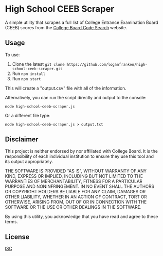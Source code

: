 # High School CEEB Scraper

A simple utility that scrapes a full list of College Entrance Examination
Board (CEEB) scores from the [College Board Code Search](https://sat.collegeboard.org/register/sat-code-search)
website.

## Usage

To use:

1. Clone the latest `git clone https://github.com/loganfranken/high-school-ceeb-scraper.git`
2. Run `npm install`
3. Run `npm start`

This will create a "output.csv" file with all of the information.

Alternatively, you can run the script directly and output to the console:

`node high-school-ceeb-scraper.js`

Or a different file type:

`node high-school-ceeb-scraper.js > output.txt`

## Disclaimer

This project is neither endorsed by nor affiliated with College Board. It is the
responsibility of each individual institution to ensure they use this tool and
its output appropriately.

THE SOFTWARE IS PROVIDED "AS IS", WITHOUT WARRANTY OF ANY KIND, EXPRESS OR
IMPLIED, INCLUDING BUT NOT LIMITED TO THE WARRANTIES OF MERCHANTABILITY,
FITNESS FOR A PARTICULAR PURPOSE AND NONINFRINGEMENT. IN NO EVENT SHALL THE
AUTHORS OR COPYRIGHT HOLDERS BE LIABLE FOR ANY CLAIM, DAMAGES OR OTHER
LIABILITY, WHETHER IN AN ACTION OF CONTRACT, TORT OR OTHERWISE, ARISING FROM,
OUT OF OR IN CONNECTION WITH THE SOFTWARE OR THE USE OR OTHER DEALINGS IN THE
SOFTWARE.

By using this utility, you acknowledge that you have read and agree to these
terms.

## License

[ISC](https://opensource.org/licenses/ISC)
